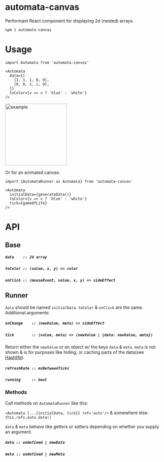 automata-canvas
===============
Performant React component for displaying 2d (nested) arrays.

`npm i automata-canvas`

Usage
=====

```
import Automata from 'automata-canvas'

<Automata
  data={[
    [1, 1, 1, 0, 0],
    [0, 0, 1, 1, 0],
  ]}
  toColor={v => v ? 'blue' : 'white'}
/>
```

<img src="https://cdn.rawgit.com/Demi-IO/automata-canvas/master/readmeExample.svg" alt="example" width="200px"/>

Or for an animated canvas:

```
import {AutomataRunner as Automata} from 'automata-canvas'

<Automata
  initialData={generateData()}
  toColor={v => v ? 'blue' : 'white'}
  tick={gameOfLife}
/>
```

API
===

## Base

##### `data    :: 2d array`
##### `toColor :: (value, x, y) => color`
##### `onClick :: (mouseEvent, value, x, y) => sideEffect`

## Runner
`data` should be named `initialData`. `toColor` & `onClick` are the same. Additional arguments:

##### `onChange    :: (newValue, meta) => sideEffect`
##### `tick        :: (value, meta) => (newValue | {data: newValue, meta})`
Return either the `newValue` or an object w/ the keys `data` & `meta`. `meta` is not shown & is for purposes like hiding, or caching parts of the data(see [Hashlife](https://en.wikipedia.org/wiki/Hashlife)).

##### `refreshRate :: msBetweenTicks`
##### `running     :: bool`

### Methods

Call methods on `AutomataRunner` like this:

`<Automata {...{initialData, tick}} ref='auto'/>` & somewhere else: `this.refs.auto.data()`

`data` & `meta` behave like getters or setters depending on whether you supply an argument.

##### `data :: undefined | newData`
##### `meta :: undefined | newMeta`
